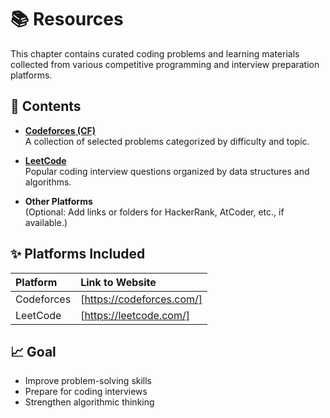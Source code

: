 # 📚 Resources

This chapter contains curated coding problems and learning materials collected from various competitive programming and interview preparation platforms.

## 📌 Contents

- **[Codeforces (CF)]**  
  A collection of selected problems categorized by difficulty and topic.

- **[LeetCode]**  
  Popular coding interview questions organized by data structures and algorithms.

- **Other Platforms**  
  (Optional: Add links or folders for HackerRank, AtCoder, etc., if available.)

## ✨ Platforms Included

| Platform   | Link to Website           |
| :--------- | :------------------------ |
| Codeforces | [https://codeforces.com/] |
| LeetCode   | [https://leetcode.com/]   |

## 📈 Goal

- Improve problem-solving skills
- Prepare for coding interviews
- Strengthen algorithmic thinking

[Codeforces (CF)]: /link-resources/Problems/CF/index.html
[Leetcode]: /link-resources/Problems/LeetCode/index.html
[https://codeforces.com/]: https://codeforces.com
[https://leetcode.com/]: https://leetcode.com
